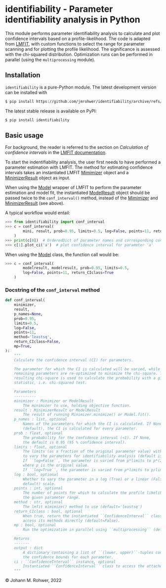# identifiability - Parameter identifiability analysis in Python

This module performs parameter identifiability
analysis to calculate and plot confidence intervals based on a profile-likelihood. 
The code is adapted from [LMFIT](https://lmfit.github.io/lmfit-py/), with custom
functions to select the range for parameter scanning and for plotting the profile 
likelihood. The significance is assessed with the chi-squared distribution. 
Optimization runs can be performed in parallel (using the `multiprocessing` module).

## Installation

`identifiability` is a pure-Python module. The latest development version can be 
installed with
```bash
$ pip install https://github.com/jmrohwer/identifiability/archive/refs/heads/main.zip
```

The latest stable release is available on PyPI:
```bash
$ pip install identifiability
```

## Basic usage

For background, the reader is referred to the section on *Calculation of confidence 
intervals* in the [LMFIT documentation](https://lmfit.github.io/lmfit-py/confidence.html).

To start the indentifiability analysis, the user first needs to have performed a 
parameter estimation with LMFIT. The method for estimating confidence intervals 
takes an instantiated LMFIT 
[Mimimizer](https://lmfit.github.io/lmfit-py/fitting.html#lmfit.minimizer.Minimizer)
object and a 
[MinimizerResult](https://lmfit.github.io/lmfit-py/fitting.html#lmfit.minimizer.MinimizerResult)
object as input.

When using the [Model](https://lmfit.github.io/lmfit-py/model.html) wrapper of LMFIT 
to perform the parameter estimation and model fit, the instantiated 
[ModelResult](https://lmfit.github.io/lmfit-py/model.html#lmfit.model.ModelResult)
object should be passed twice to the `conf_interval()` method, instead of the
[Mimimizer](https://lmfit.github.io/lmfit-py/fitting.html#lmfit.minimizer.Minimizer)
and 
[MinimizerResult](https://lmfit.github.io/lmfit-py/fitting.html#lmfit.minimizer.MinimizerResult)
(see above).

A typical workflow would entail:
```python
>>> from identifiability import conf_interval
>>> c = conf_interval(
        mini, result, prob=0.95, limits=0.5, log=False, points=11, return_CIclass=True
    )
>>> print(c[0])  # OrderedDict of parameter names and corresponding confidence intervals
>>> c[1].plot_ci('a')  # plot confidence interval for parameter 'a'
```

When using the [Model](https://lmfit.github.io/lmfit-py/model.html) class, the 
function call would be:
```python
>>> c = conf_interval(
        modelresult, modelresult, prob=0.95, limits=0.5, 
        log=False, points=11, return_CIclass=True
    )
```

### Docstring of the `conf_interval` method

```python
def conf_interval(
    minimizer,
    result,
    p_names=None,
    prob=0.95,
    limits=0.5,
    log=False,
    points=11,
    method='leastsq',
    return_CIclass=False,
    mp=True,
):
    """
    Calculate the confidence interval (CI) for parameters.

    The parameter for which the CI is calculated will be varied, while the
    remaining parameters are re-optimized to minimize the chi-square. The
    resulting chi-square is used to calculate the probability with a given
    statistic, i.e. chi-squared test.

    Parameters
    ----------
    minimizer : Minimizer or ModelResult
        The minimizer to use, holding objective function.
    result : MinimizerResult or ModelResult
        The result of running Minimizer.minimize() or Model.fit().
    p_names : list, optional
        Names of the parameters for which the CI is calculated. If None
        (default), the CI is calculated for every parameter.
    prob : float, optional
        The probability for the confidence interval (<1). If None,
        the default is 0.95 (95 % confidence interval).
    limits : float, optional
        The limits (as a fraction of the original parameter value) within which
        to vary the parameters for identifiability analysis (default is 0.5).
        If ``log=False``, the parameter is varied from p*limits to p*(2 - limits), 
        where p is the original value.
        If ``log=True``, the parameter is varied from p*limits to p/limits.
    log : bool, optional
        Whether to vary the parameter in a log (True) or a linear (False,
        default) scale.
    points : int, optional
        The number of points for which to calculate the profile likelihood over
        the given parameter range.
    method : str, optional
        The lmfit mimimize() method to use (default='leastsq')
    return_CIclass : bool, optional
        When true, return the instantiated ``ConfidenceInterval`` class to
        access its methods directly (default=False).
    mp : bool, optional
        Run the optimization in parallel using ``multiprocessing`` (default=True)

    Returns
    -------
    output : dict
        A dictionary containing a list of ``(lower, upper)``-tuples containing
        the confidence bounds for each parameter.
    ci : ``ConfidenceInterval`` instance, optional
        Instantiated ``ConfidenceInterval`` class to access the attached methods.
    """
```

© Johann M. Rohwer, 2022